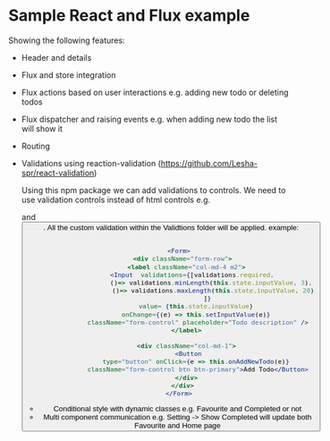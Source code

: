 # Sample React and Flux example

Showing the following features:

- Header and details
- Flux and store integration
- Flux actions based on user interactions e.g. adding new todo or deleting todos
- Flux dispatcher and raising events e.g. when adding new todo the list will show it
- Routing
- Validations using reaction-validation (https://github.com/Lesha-spr/react-validation)

  Using this npm package we can add validations to controls. We need to use validation controls instead of html controls
  e.g. <Form> and <Button>. All the custom validation within the Validtions folder will be applied. example:

  ```jsx

      <Form>
        <div className="form-row">
          <label className="col-md-4 m2">
              <Input  validations={[validations.required, 
                        ()=> validations.minLength(this.state.inputValue, 3), 
                        ()=> validations.maxLength(this.state.inputValue, 20)
                      ]} 
                value= {this.state.inputValue} 
                onChange={(e) => this.setInputValue(e)} 
                className="form-control" placeholder="Todo description" />
          </label>

          <div className="col-md-1">
            <Button 
                type="button" onClick={e => this.onAddNewTodo(e)} 
                className="form-control btn btn-primary">Add Todo</Button>
          </div>
        </div>
      </Form>

  ```

  - Conditional style with dynamic classes e.g. Favourite and Completed or not
  - Multi component communication e.g. Setting -> Show Completed will update both Favourite and Home page
